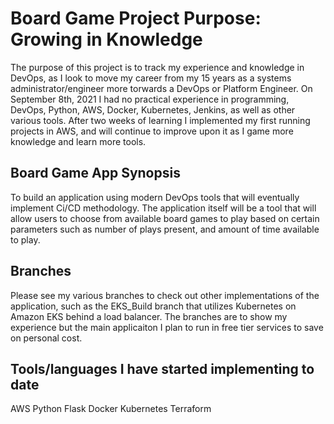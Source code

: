 # Board Game Project Purpose: Growing in Knowledge

The purpose of this project is to track my experience and knowledge in DevOps, as I look to move my career from my 15 years as a systems administrator/engineer more torwards a DevOps or Platform Engineer.  On September 8th, 2021 I had no practical experience in programming, DevOps, Python, AWS, Docker, Kubernetes, Jenkins, as well as other various tools.  After two weeks of learning I implemented my first running projects in AWS, and will continue to improve upon it as I game more knowledge and learn more tools.

## Board Game App Synopsis

To build an application using modern DevOps tools that will eventually implement Ci/CD methodology.  The application itself will be a tool that will allow users to choose from available board games to play based on certain parameters such as number of plays present, and amount of time available to play.

## Branches

Please see my various branches to check out other implementations of the application, such as the EKS_Build branch that utilizes Kubernetes on Amazon EKS behind a load balancer.  The branches are to show my experience but the main applicaiton I plan to run in free tier services to save on personal cost.

## Tools/languages I have started implementing to date

AWS
Python
Flask
Docker
Kubernetes
Terraform
